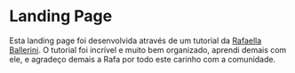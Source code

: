 # Landing Page

Esta landing page foi desenvolvida através de um tutorial da [Rafaella Ballerini](https://github.com/rafaballerini). O tutorial foi incrível e muito bem organizado, aprendi demais com ele, e agradeço demais a Rafa por todo este carinho com a comunidade.

